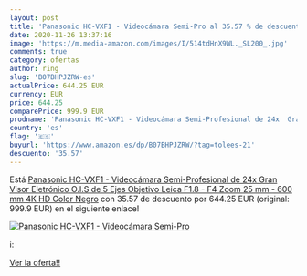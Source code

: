 ```yaml
---
layout: post
title: 'Panasonic HC-VXF1 - Videocámara Semi-Pro al 35.57 % de descuento'
date: 2020-11-26 13:37:16
image: 'https://m.media-amazon.com/images/I/514tdHnX9WL._SL200_.jpg'
comments: true
category: ofertas
author: ring
slug: 'B07BHPJZRW-es'
actualPrice: 644.25 EUR
currency: EUR
price: 644.25
comparePrice: 999.9 EUR
prodname: 'Panasonic HC-VXF1 - Videocámara Semi-Profesional de 24x  Gran Visor Eletrónico  O.I.S de 5 Ejes  Objetivo Leica F1.8 - F4  Zoom 25 mm - 600 mm  4K  HD  Color Negro'
country: 'es'
flag: '🇪🇸'
buyurl: 'https://www.amazon.es/dp/B07BHPJZRW/?tag=tolees-21'
descuento: '35.57'
---
```


Está [Panasonic HC-VXF1 - Videocámara Semi-Profesional de 24x  Gran Visor Eletrónico  O.I.S de 5 Ejes  Objetivo Leica F1.8 - F4  Zoom 25 mm - 600 mm  4K  HD  Color Negro](https://www.amazon.es/dp/B07BHPJZRW/?tag=tolees-21) con 35.57 de descuento por 644.25 EUR (original: 999.9 EUR) en el siguiente enlace!

[![Panasonic HC-VXF1 - Videocámara Semi-Pro](https://m.media-amazon.com/images/I/514tdHnX9WL._SL200_.jpg)](https://www.amazon.es/dp/B07BHPJZRW/?tag=tolees-21)

ℹ️:


[Ver la oferta!!](https://www.amazon.es/dp/B07BHPJZRW/?tag=tolees-21)
